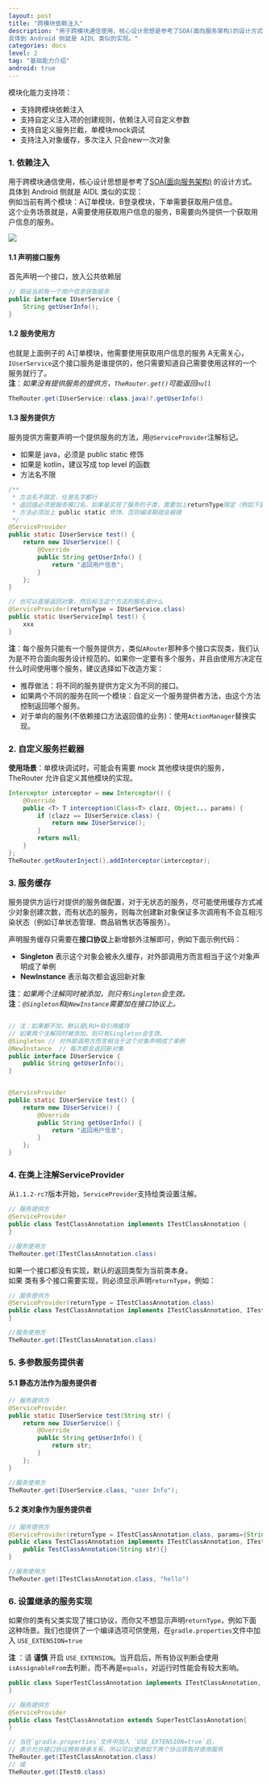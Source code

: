 ```yaml
---
layout: post
title: "跨模块依赖注入"
description: "用于跨模块通信使用，核心设计思想是参考了SOA(面向服务架构)的设计方式。
具体到 Android 侧就是 AIDL 类似的实现。"
categories: docs
level: 2
tag: "基础能力介绍"
android: true
---
```



模块化能力支持项：  

- 支持跨模块依赖注入
- 支持自定义注入项的创建规则，依赖注入可自定义参数
- 支持自定义服务拦截，单模块mock调试
- 支持注入对象缓存，多次注入 只会new一次对象

### 1. 依赖注入

用于跨模块通信使用，核心设计思想是参考了[SOA(面向服务架构)](https://baike.baidu.com/item/%E9%9D%A2%E5%90%91%E6%9C%8D%E5%8A%A1%E6%9E%B6%E6%9E%84/8258990) 的设计方式。
具体到 Android 侧就是 AIDL 类似的实现：  
例如当前有两个模块：A订单模块、B登录模块，下单需要获取用户信息。  
这个业务场景就是，A需要使用获取用户信息的服务，B需要向外提供一个获取用户信息的服务。    

<img src="https://cdn.kymjs.com:8843/qiniu/images/blog_image/therouter/3.jpeg" class="blog-img"/>

#### 1.1 声明接口服务

首先声明一个接口，放入公共依赖层  

```java
// 假设当前有一个用户信息获取服务
public interface IUserService {
    String getUserInfo();
}
```

#### 1.2 服务使用方  

也就是上面例子的 A订单模块，他需要使用获取用户信息的服务
A无需关心，`IUserService`这个接口服务是谁提供的，他只需要知道自己需要使用这样的一个服务就行了。  
**注**：*如果没有提供服务的提供方，`TheRouter.get()`可能返回`null`*    

```java
TheRouter.get(IUserService::class.java)?.getUserInfo()
```

#### 1.3 服务提供方  

服务提供方需要声明一个提供服务的方法，用`@ServiceProvider`注解标记。  

- 如果是 java，必须是 public static 修饰
- 如果是 kotlin，建议写成 top level 的函数
- 方法名不限  

```java
/**
 * 方法名不限定，任意名字都行
 * 返回值必须是服务接口名，如果是实现了服务的子类，需要加上returnType限定（例如下面代码）
 * 方法必须加上 public static 修饰，否则编译期就会报错
 */
@ServiceProvider
public static IUserService test() {
    return new IUserService() {
        @Override
        public String getUserInfo() {
            return "返回用户信息";
        }
    };
}

// 也可以直接返回对象，然后标注这个方法的服名是什么
@ServiceProvider(returnType = IUserService.class)
public static UserServiceImpl test() {
    xxx
}
```

**注**：每个服务只能有一个服务提供方，类似`ARouter`那种多个接口实现类，我们认为是不符合面向服务设计规范的。如果你一定要有多个服务，并且由使用方决定在什么时间使用哪个服务，建议选择如下改造方案：  

* 推荐做法：将不同的服务提供方定义为不同的接口。  
* 如果两个不同的服务在同一个模块：自定义一个服务提供者方法，由这个方法控制返回哪个服务。    
* 对于单向的服务(不依赖接口方法返回值的业务)：使用`ActionManager`替换实现。  

### 2. 自定义服务拦截器  

**使用场景**：单模块调试时，可能会有需要 mock 其他模块提供的服务，TheRouter 允许自定义其他模块的实现。   

```java
Interceptor interceptor = new Interceptor() {
    @Override
    public <T> T interception(Class<T> clazz, Object... params) {
        if (clazz == IUserService.class) {
            return new IUserService();
        }
        return null;
    }
};
TheRouter.getRouterInject().addInterceptor(interceptor);
```

### 3. 服务缓存

服务提供方运行对提供的服务做配置，对于无状态的服务，尽可能使用缓存方式减少对象创建次数，而有状态的服务，则每次创建新对象保证多次调用有不会互相污染状态（例如订单状态管理、商品销售状态等服务）。      

声明服务缓存只需要在**接口协议**上新增额外注解即可，例如下面示例代码：  

- **Singleton** 表示这个对象会被永久缓存，对外部调用方而言相当于这个对象声明成了单例
- **NewInstance** 表示每次都会返回新对象  

**注**：*如果两个注解同时被添加，则只有`Singleton`会生效。*  
**注**：*`@Singleton`和`@NewInstance`需要加在接口协议上。*  

```java

// 注：如果都不加，默认是LRU+软引用缓存
// 如果两个注解同时被添加，则只有Singleton会生效。
@Singleton // 对外部调用方而言相当于这个对象声明成了单例
@NewInstance  // 每次都会返回新对象
public interface IUserService {
    public String getUserInfo();
}


@ServiceProvider
public static IUserService test() {
    return new IUserService() {
        @Override
        public String getUserInfo() {
            return "返回用户信息";
        }
    };
}
```  

### 4. 在类上注解ServiceProvider

从`1.1.2-rc7`版本开始，`ServiceProvider`支持给类设置注解。  

```java
// 服务提供方
@ServiceProvider
public class TestClassAnnotation implements ITestClassAnnotation {
}

//服务使用方
TheRouter.get(ITestClassAnnotation.class)
```

如果一个接口都没有实现，默认的返回类型为当前类本身。  
如果 类有多个接口需要实现，则必须显示声明`returnType`，例如：

```java
// 服务提供方
@ServiceProvider(returnType = ITestClassAnnotation.class)
public class TestClassAnnotation implements ITestClassAnnotation, ITest0 {
}

//服务使用方
TheRouter.get(ITestClassAnnotation.class)
```

### 5. 多参数服务提供者

#### 5.1 静态方法作为服务提供者

```java
// 服务提供方
@ServiceProvider
public static IUserService test(String str) {
    return new IUserService() {
        @Override
        public String getUserInfo() {
            return str;
        }
    };
}

//服务使用方
TheRouter.get(IUserService.class, "user Info");
```

#### 5.2 类对象作为服务提供者

```java
// 服务提供方
@ServiceProvider(returnType = ITestClassAnnotation.class, params={String.class})
public class TestClassAnnotation implements ITestClassAnnotation, ITest0 {
	public TestClassAnnotation(String str){}
}

//服务使用方
TheRouter.get(ITestClassAnnotation.class, "hello")
```

### 6. 设置继承的服务实现  

如果你的类有父类实现了接口协议，而你又不想显示声明`returnType`，例如下面这种场景。我们也提供了一个编译选项可供使用，在`gradle.properties`文件中加入 `USE_EXTENSION=true`    

**注** ：请 **谨慎** 开启 `USE_EXTENSION`。当开启后，所有协议判断会使用`isAssignableFrom`去判断，而不再是`equals`，对运行时性能会有较大影响。  

```java
public class SuperTestClassAnnotation implements ITestClassAnnotation, ITest0 {
}

// 服务提供方
@ServiceProvider
public class TestClassAnnotation extends SuperTestClassAnnotation{
}

// 当在`gradle.properties`文件中加入 `USE_EXTENSION=true`后，
// 表示允许接口协议拥有继承关系，所以可以使用如下两个协议获取并使用服务
TheRouter.get(ITestClassAnnotation.class)
// 或
TheRouter.get(ITest0.class)
```


